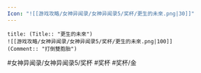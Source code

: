 ```yaml
---
Icon: "![[游戏攻略/女神异闻录/女神异闻录5/奖杯/更生的未來.png|30]]"
---
```

```ad-common-gold-trophy
title: (Title:: "更生的未來")
![[游戏攻略/女神异闻录/女神异闻录5/奖杯/更生的未來.png|100]]
(Comment:: "打倒雙胞胎")
```

#女神异闻录/女神异闻录5/奖杯 #奖杯 #奖杯/金
